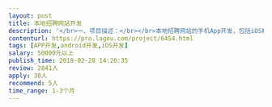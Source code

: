 ```yaml
---                
layout: post       
title: 本地招聘网站开发           
description: '</br>一、项目描述：</br></br>本地招聘网站的手机App开发，包括iOS和Android两端。已有PC网站和手机网站，已上线运营很久。</br></br>二、主要功能点：</br></br>基础的招聘网站功能</br></br>三、可参考产品：</br></br>智联、拉钩等</br></br>四、人员要求：</br></br>1、有App产品的开发经验；</br>2、手机和电脑是用.net开发，SQLserver数据库；</br>3、良好的沟通能力和契约精神。</br>'     
contenturl: https://pro.lagou.com/project/6454.html      
tags: [APP开发,android开发,iOS开发]            
salary: 50000元以上          
publish_time: 2018-02-28 14:20:35         
review: 2841人                   
apply: 38人                   
recommend: 5人                   
time_range: 1-3个月              
---                 
```

